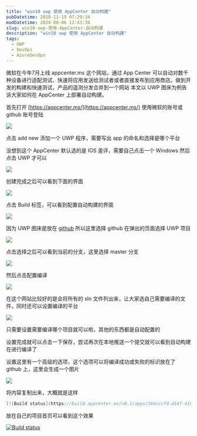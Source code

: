 ```yaml
---
title: "win10 uwp 使用 AppCenter 自动构建"
pubDatetime: 2018-11-19 07:29:34
modDatetime: 2024-08-06 12:43:36
slug: win10-uwp-使用-AppCenter-自动构建
description: "win10 uwp 使用 AppCenter 自动构建"
tags:
  - UWP
  - DevOps
  - AzureDevOps
---
```





微软在今年7月上线 appcenter.ms 这个网站，通过 App Center 可以自动对数千种设备进行适配测试、快速将应用发送给测试者或者直接发布到应用商店。做到开发的构建和快速测试，产品的遥测分发合并到一个网站
本文以 UWP 图床为例告诉大家如何在 AppCenter 上部署自动构建。

<!--more-->


<!-- CreateTime:2018/11/19 15:29:34 -->

<!-- 标签：uwp,DevOps,AzureDevOps -->

首先打开 [https://appcenter.ms/](https://appcenter.ms/) 使用微软的账号或 github 账号登陆

<!-- ![](images/img-win10 uwp 使用 AppCenter 自动构建0.png) -->

![](images/img-modify-1f6ae4f63da72a99b7d0d0c07df08dcb.png)

点击 add new 添加一个 UWP 程序，需要写出 app 的命名和选择是哪个平台

没想到这个 AppCenter 默认选的是 IOS 差评，需要自己点击一个 Windows 然后点击 UWP 才可以

<!-- ![](images/img-win10 uwp 使用 AppCenter 自动构建1.png) -->

![](images/img-modify-97bd90109514eacec57ac1613874acb2.png)

创建完成之后可以看到下面的界面

<!-- ![](images/img-win10 uwp 使用 AppCenter 自动构建2.png) -->

![](images/img-modify-33e634dcf1e37a965cbd367e293808f4.png)

点击 Build 标签，可以看到配置自动构建的界面

<!-- ![](images/img-win10 uwp 使用 AppCenter 自动构建3.png) -->

![](images/img-modify-6e07eaf19fa003db6cd931b6940a3b0e.png)

因为 UWP 图床是放在 [github](https://github.com/lindexi/uwp) 所以这里选择 github 在弹出的页面选择 UWP 项目

<!-- ![](images/img-win10 uwp 使用 AppCenter 自动构建4.png) -->

![](images/img-modify-6849485387f8da4fef529506bfbabab8.png)

点击选择之后可以看到当前的分支，这里选择 master 分支

<!-- ![](images/img-win10 uwp 使用 AppCenter 自动构建5.png) -->

![](images/img-modify-21586e3b84e6e670027cf9904a796101.png)

然后点击配置编译

<!-- ![](images/img-win10 uwp 使用 AppCenter 自动构建6.png) -->

![](images/img-modify-7c2fea17d5d2bbe122f0816e6424b510.png)

在这个网站比较好的是会将所有的 sln 文件列出来，让大家选自己需要编译的文件，同时还可以设置编译的平台

<!-- ![](images/img-win10 uwp 使用 AppCenter 自动构建7.png) -->

![](images/img-modify-c6932d44185d5d251751c6054cbe1cdb.png)

只需要设置需要编译哪个项目就可以啦，其他的东西都是自动配置的

设置完成就可以点击一下保存，尝试再次在本地推送一个提交就可以看到自动构建在进行编译了

设置这里有一个高级的选项，这个选项可以将编译成功或失败的标识放在了 github 上，这里会生成一个图片

<!-- ![](images/img-win10 uwp 使用 AppCenter 自动构建8.png) -->

![](images/img-modify-6a6b52d0771d938471da088df02b235f.png)

将内容复制出来，大概就是这样

```csharp
[![Build status](https://build.appcenter.ms/v0.1/apps/26ecccfd-d147-4189-93ea-3d765a276176/branches/master/badge)](https://appcenter.ms)
```

放在自己的项目首页可以看到这个效果

[![Build status](https://build.appcenter.ms/v0.1/apps/ac2f6c8e-9024-48be-9451-b1ca9c4949d0/branches/master/badge)](https://appcenter.ms)

